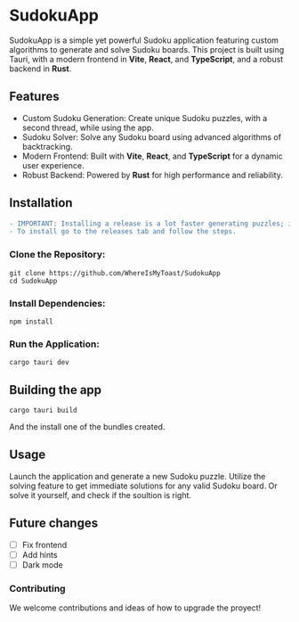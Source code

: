 # SudokuApp

SudokuApp is a simple yet powerful Sudoku application featuring custom algorithms to generate and solve Sudoku boards. This project is built using Tauri, with a modern frontend in **Vite**, **React**, and **TypeScript**, and a robust backend in **Rust**.

## Features

- Custom Sudoku Generation: Create unique Sudoku puzzles, with a second thread, while using the app.
- Sudoku Solver: Solve any Sudoku board using advanced algorithms of backtracking.
- Modern Frontend: Built with **Vite**, **React**, and **TypeScript** for a dynamic user experience.
- Robust Backend: Powered by **Rust** for high performance and reliability.

## Installation

```diff
- IMPORTANT: Installing a release is a lot faster generating puzzles; installing is recommended.
- To install go to the releases tab and follow the steps.
```

### Clone the Repository:

```
git clone https://github.com/WhereIsMyToast/SudokuApp
cd SudokuApp
```

### Install Dependencies:

```
npm install
```

### Run the Application:

```
cargo tauri dev
```

## Building the app

```
cargo tauri build
```

And the install one of the bundles created.

## Usage

Launch the application and generate a new Sudoku puzzle.
Utilize the solving feature to get immediate solutions for any valid Sudoku board.
Or solve it yourself, and check if the soultion is right.

## Future changes

- [ ] Fix frontend
- [ ] Add hints
- [ ] Dark mode

### Contributing

We welcome contributions and ideas of how to upgrade the proyect!
